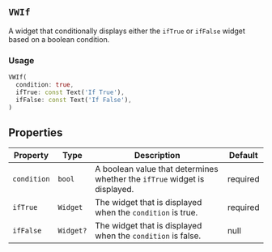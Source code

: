 ## `VWIf`

A widget that conditionally displays either the `ifTrue` or `ifFalse` widget based on a boolean condition.

### Usage
```dart
VWIf(
  condition: true,
  ifTrue: const Text('If True'),
  ifFalse: const Text('If False'),
)
```

## Properties

| Property    | Type      | Description                                                               | Default  |
| ----------- | --------- | ------------------------------------------------------------------------- | -------- |
| `condition` | `bool`    | A boolean value that determines whether the `ifTrue` widget is displayed. | required |
| `ifTrue`    | `Widget`  | The widget that is displayed when the `condition` is true.                | required |
| `ifFalse`   | `Widget?` | The widget that is displayed when the `condition` is false.               | null     |
